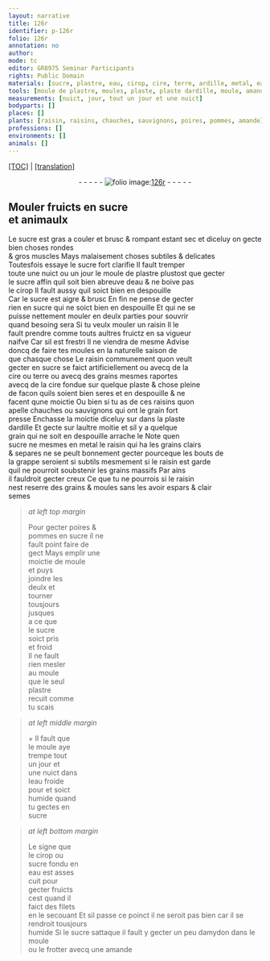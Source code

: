 ```yaml
---
layout: narrative
title: 126r
identifier: p-126r
folio: 126r
annotation: no
author:
mode: tc
editor: GR8975 Seminar Participants
rights: Public Domain
materials: [sucre, plastre, eau, cirop, cire, terre, ardille, metal, eau froide, amydon, amande]
tools: [moule de plastre, moules, plaste, plaste dardille, moule, amande]
measurements: [nuict, jour, tout un jour et une nuict]
bodyparts: []
places: []
plants: [raisin, raisins, chauches, sauvignons, poires, pommes, amande]
professions: []
environments: []
animals: []
---
```


 <p><a href="{{ site.baseurl }}/diplomatic/">[TOC]</a> | <a href="{{ site.baseurl }}/texts/p-126r_tl/" target="_blank">[translation]</a></p><div class="folio" align="center">- - - - - <a href="http://gallica.bnf.fr/ark:/12148/btv1b10500001g/f257.item.r=" target="_blank"><img src="https://cu-mkp.github.io/2017-workshop-edition/assets/photo-icon.png" alt="folio image: " style="display:inline-block; margin-bottom:-3px;"/>126r</a> - - - - - </div>  
  

## Mouler fruicts en <span class="m">sucre</span><br/> et animaulx

 
Le <span class="m">sucre</span> est gras <span class="add">a couler et brusc & rompa<span class="exp">n</span>t esta<span class="exp">n</span>t sec</span> et diceluy on gecte bien choses rondes<br/> & gros muscles Mays malaisem<span class="exp">ent</span> choses subtiles & delicates<br/> Toutesfois essaye le <span class="m">sucre</span> fort clarifie Il fault tremper<br/> toute une <span class="ms"><span class="tmp">nuict</span></span> ou un <span class="ms"><span class="tmp">jour</span></span> le <span class="tl">moule de <span class="m">plastre</span></span> plustost que gecter<br/> le <span class="m">sucre</span> affin quil soit bien abreuve d<span class="m">eau</span> & ne boive pas<br/> le <span class="m">cirop</span> Il fault aussy quil soict bien en despouille<br/> Car le <span class="m">sucre</span> est aigre & brusc En fin ne pense de gecter<br/> rien en <span class="m">sucre</span> qui ne soict bien en despouille Et qui ne se<br/> puisse nettement mouler en deulx parties pour souvrir<br/> quand besoing sera Si tu veulx mouler un <span class="pa">raisin</span> Il le<br/> fault prendre co<span class="exp">mm</span>e touts aultres fruictz en sa vigueur<br/> naifve Car sil est frestri Il <span class="del">ne</span> viendra de mesme Advise<br/> doncq de faire tes <span class="tl">moules</span> en la naturelle <span class="tmp">saison</span> de<br/> <span class="del">que</span> chasque chose Le <span class="pa">raisin</span> co<span class="exp">mmun</span>ement quon veult<br/> gecter en <span class="m">sucre</span> se faict artificiellement ou avecq de la<br/> <span class="m">cire</span> ou <span class="m">terre</span> ou avecq des grains mesmes raportes<br/> avecq de la <span class="m">cire</span> fondue sur quelque <span class="tl">plaste</span> & chose pleine<br/> de facon quils soient bien seres et en despouille & ne<br/> facent qune moictie Ou bien si tu as de ces <span class="pa">raisins</span> quon<br/> apelle <span class="pa">chauches</span> ou <span class="pa">sauvignons</span> qui ont le grain fort<br/> presse Enchasse la moictie diceluy <span class="del">sur</span> dans la <span class="tl">plaste<br/> d<span class="m">ardille</span></span> Et gecte sur laultre moitie et sil y a quelque<br/> grain qui ne soit en despouille arrache le Note quen<br/> <span class="m">sucre</span> ne mesmes en <span class="m">metal</span> le <span class="pa">raisin</span> qui ha les grains clairs<br/> & separes ne se peult bonnement gecter pourceque les bouts de<br/> la grappe seroient si subtils mesmement si le <span class="pa">raisin</span> est garde<br/> quil ne pourroit soubstenir les grains massifs Par ains<br/> il fauldroit gecter creux Ce que tu ne pourrois si le <span class="pa">raisin</span><br/> nest reserre des grains & <span class="del">moules</span> sans les avoir espars & clair<br/> semes
 
> *at left top margin*
> 
> 
>   Pour gecter <span class="pa">poires</span> &<br/> <span class="pa">pommes</span> en <span class="m">sucre</span> il ne<br/> fault point faire de<br/> gect Mays emplir une<br/> moictie de <span class="tl">moule</span><br/> et puys<br/> joindre les<br/> deulx et<br/> tourner<br/> tousjours<br/> jusques<br/> a ce que<br/> le <span class="m">sucre</span><br/> soict pris<br/> et froid<br/> Il ne fault<br/> rien mesler<br/> au <span class="tl">moule</span><br/> que le seul<br/> <span class="m">plastre</span><br/> recuit co<span class="exp">mm</span>e<br/> tu scais
 
> *at left middle margin*
> 
> 
>   \+ Il fault que<br/> le <span class="tl">moule</span> aye<br/> trempe <span class="ms">tout<br/> un <span class="tmp">jour</span> et<br/> une <span class="tmp">nuict</span></span> da<span class="exp">n</span>s<br/> l<span class="m">eau froide</span><br/> <span class="del">pour</span> et soict<br/> humide quand<br/> tu gectes en<br/> <span class="m">sucre</span>
 
> *at left bottom margin*
> 
> 
>   Le signe que<br/> le <span class="m">cirop</span> ou<br/> <span class="m">sucre</span> fondu en<br/> <span class="m">eau</span> est asses<br/> cuit pour<br/> gecter fruicts<br/> cest quand il<br/> faict des filets<br/> en le secouant Et sil passe ce poinct il ne seroit pas bien car il se rendroit tousjours<br/> humide Si le <span class="m">sucre</span> sattaque il fault y gecter un peu d<span class="m">amydon</span> dans le <span class="tl">moule</span><br/> ou le frotter avecq une <span class="tl"><span class="m"><span class="pa">amande</span></span></span>
 
 